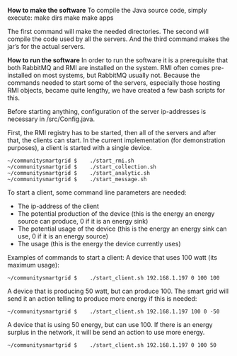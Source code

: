 **How to make the software**
To compile the Java source code, simply execute:
    make dirs
    make
    make apps

The first command will make the needed directories. The second will compile the code used by all the servers. And the third command makes the jar’s for the actual servers.

**How to run the software**
In order to run the software it is a prerequisite that both RabbitMQ and RMI are installed on the system. RMI often comes pre-installed on most systems, but RabbitMQ usually not.
Because the commands needed to start some of the servers, especially those hosting RMI objects, became quite lengthy, we have created a few bash scripts for this. 

Before starting anything, configuration of the server ip-addresses is necessary in /src/Config.java.

First, the RMI registry has to be started, then all of the servers and after that, the clients can start. In the current implementation (for demonstration purposes), a client is started with a single device.

    ~/communitysmartgrid $    ./start_rmi.sh
    ~/communitysmartgrid $    ./start_collection.sh
    ~/communitysmartgrid $    ./start_analytic.sh
    ~/communitysmartgrid $    ./start_message.sh

To start a client, some command line parameters are needed:
- The ip-address of the client
- The potential production of the device (this is the energy an energy source can produce, 0 if it is an energy sink)
- The potential usage of the device (this is the energy an energy sink can use, 0 if it is an energy source)
- The usage (this is the energy the device currently uses)


Examples of commands to start a client: 
A device that uses 100 watt (its maximum usage):

    ~/communitysmartgrid $    ./start_client.sh 192.168.1.197 0 100 100

A device that is producing 50 watt, but can produce 100. The smart grid will send it an action telling to produce more energy if this is needed:

    ~/communitysmartgrid $    ./start_client.sh 192.168.1.197 100 0 -50

A device that is using 50 energy, but can use 100. If there is an energy surplus in the network, it will be send an action to use more energy.

    ~/communitysmartgrid $    ./start_client.sh 192.168.1.197 0 100 50

